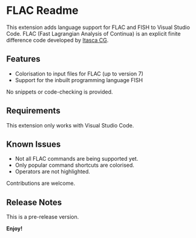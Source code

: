 # FLAC Readme

This extension adds language support for FLAC and FISH to Visual Studio Code. FLAC (Fast Lagrangian Analysis of Continua) is an explicit finite difference code developed by [Itasca CG](https://www.itascacg.com/). 

## Features

- Colorisation to input files for FLAC (up to version 7)
- Support for the inbuilt programming language FISH

No snippets or code-checking is provided.

## Requirements

This extension only works with Visual Studio Code.

## Known Issues

- Not all FLAC commands are being supported yet.
- Only popular command shortcuts are colorised.
- Operators are not highlighted.

Contributions are welcome.

## Release Notes

This is a pre-release version.

**Enjoy!**
